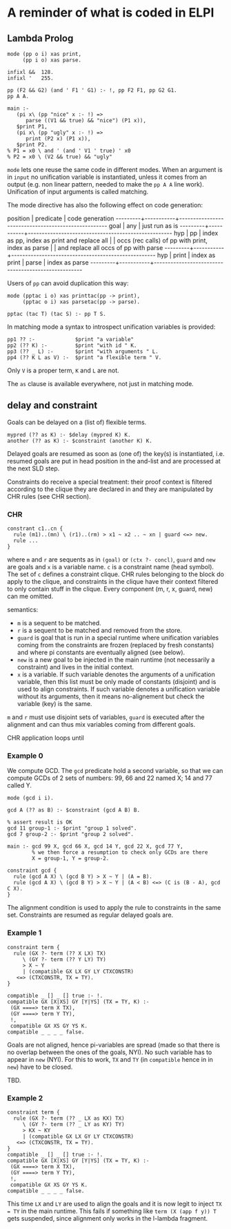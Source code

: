 # A reminder of what is coded in ELPI

## Lambda Prolog

```
mode (pp o i) xas print,
     (pp i o) xas parse.

infixl &&  128.
infixl '   255.

pp (F2 && G2) (and ' F1 ' G1) :- !, pp F2 F1, pp G2 G1.
pp A A.

main :-
   (pi x\ (pp "nice" x :- !) =>
      parse ((V1 && true) && "nice") (P1 x)),
   $print P1,
   (pi x\ (pp "ugly" x :- !) =>
      print (P2 x) (P1 x)),
   $print P2.
% P1 = x0 \ and ' (and ' V1 ' true) ' x0
% P2 = x0 \ (V2 && true) && "ugly"
```

`mode` lets one reuse the same code in different modes.
When an argument is in `input` no unification variable is
instantiated, unless it comes from an output (e.g. non linear
pattern, needed to make the `pp A A` line work).
Unification of input arguments is  called matching.

The mode directive has also the following effect on code generation:

position | predicate | code generation
---------+-----------+----------------------------------------------------
 goal    | any       | just run as is
---------+-----------+----------------------------------------------------
 hyp     | pp        | index as pp, index as print and replace all
         |           | occs (rec calls) of pp with print, index as parse
         |           | and replace all occs of pp with parse
---------+-----------+----------------------------------------------------
 hyp     | print     | index as print
         | parse     | index as parse
---------+-----------+----------------------------------------------------

Users of `pp` can avoid duplication this way:

```
mode (pptac i o) xas printtac(pp -> print),
     (pptac o i) xas parsetac(pp -> parse).

pptac (tac T) (tac S) :- pp T S.
```

In matching mode a syntax to introspect unification variables
is provided:
```
pp1 ?? :-             $print "a variable"
pp2 (?? K) :-         $print "with id " K.
pp3 (?? _ L) :-       $print "with arguments " L.
pp4 (?? K L as V) :-  $print "a flexible term " V.
```
Only `V` is a proper term, `K` and `L` are not.

The `as` clause is available everywhere, not just in matching mode.

## delay and constraint

Goals can be delayed on a (list of) flexible terms.

```
mypred (?? as K) :- $delay (mypred K) K.
another (?? as K) :- $constraint (another K) K.
```

Delayed goals are resumed as soon as (one of) the key(s) is instantiated,
i.e. resumed goals are put in head position in the and-list and are processed
at the next SLD step.

Constraints do receive a special treatment: their proof context is
filtered according to the clique they are declared in and they are
manipulated by CHR rules (see CHR section).

### CHR

```
constrant c1..cn {
  rule (m1)..(mn) \ (r1)..(rm) > x1 ~ x2 .. ~ xn | guard <=> new.
  rule ...
}
```

where `m` and `r` are sequents as in `(goal)` or `(ctx ?- concl)`,
`guard` and `new` are goals and `x` is a variable name. `c` is a constraint
name (head symbol).  The set of `c` defines a constraint clique.
CHR rules belonging to the block do apply to the clique, and constraints
in the clique have their context filtered to only contain stuff in the clique.
Every component (m, r, x, guard, new) can me omitted.

semantics:
- `m` is a sequent to be matched.
- `r` is a sequent to be matched and removed from the store.
- `guard` is goal that is run in a special runtime where unification variables
  coming from the constraints are frozen (replaced by fresh constants) and
  where pi constants are eventually aligned (see below).
- `new` is a new goal to be injected in the main runtime (not necessarily a
  constraint) and lives in the initial context.
- `x` is a variable.  If such variable denotes the arguments of a unification
  variable, then this list must be only made of constants (disjoint) and is
  used to align constraints.  If such variable denotes a unification variable
  without its arguments, then it means no-alignement but check the variable
  (key) is the same.

`m` and `r` must use disjoint sets of variables, `guard` is executed after
the alignment and can thus mix variables coming from different goals.

CHR application loops until

### Example 0

We compute GCD.  The `gcd` predicate hold a second variable, so that
we can compute GCDs of 2 sets of numbers: 99, 66 and 22 named X;
14 and 77 called Y.

```
mode (gcd i i).

gcd A (?? as B) :- $constraint (gcd A B) B.

% assert result is OK
gcd 11 group-1 :- $print "group 1 solved".
gcd 7 group-2 :- $print "group 2 solved".

main :- gcd 99 X, gcd 66 X, gcd 14 Y, gcd 22 X, gcd 77 Y,
        % we then force a resumption to check only GCDs are there
        X = group-1, Y = group-2.

constraint gcd {
  rule (gcd A X) \ (gcd B Y) > X ~ Y | (A = B).
  rule (gcd A X) \ (gcd B Y) > X ~ Y | (A < B) <=> (C is (B - A), gcd C X).
}

```

The alignment condition is used to apply the rule to constraints in the same
set.  Constraints are resumed as regular delayed goals are.


### Example 1

```
constraint term {
  rule (GX ?- term (?? X LX) TX)
     \ (GY ?- term (?? Y LY) TY)
     > X ~ Y
     | (compatible GX LX GY LY CTXCONSTR)
   <=> (CTXCONSTR, TX = TY).
}

compatible _ [] _ [] true :- !.
compatible GX [X|XS] GY [Y|YS] (TX = TY, K) :-
 (GX ====> term X TX),
 (GY ====> term Y TY),
 !,
 compatible GX XS GY YS K.
compatible _ _ _ _ false.
```

Goals are not aligned, hence pi-variables are spread (made so that there is no
overlap between the ones of the goals, NYI).  No such variable has to appear in
`new` (NYI).  For this to work, `TX` and `TY` (in `compatible` hence in in
`new`) have to be closed.

TBD.

### Example 2

```
constraint term {
  rule (GX ?- term (?? _ LX as KX) TX)
     \ (GY ?- term (?? _ LY as KY) TY)
     > KX ~ KY
     | (compatible GX LX GY LY CTXCONSTR)
   <=> (CTXCONSTR, TX = TY).
}
compatible _ [] _ [] true :- !.
compatible GX [X|XS] GY [Y|YS] (TX = TY, K) :-
 (GX ====> term X TX),
 (GY ====> term Y TY),
 !,
 compatible GX XS GY YS K.
compatible _ _ _ _ false.
```

This time `LX` and `LY` are used to align the goals and it is now legit
to inject `TX = TY` in the main runtime.  This fails if something like
`term (X (app f y)) T` gets suspended, since alignment only works
in the l-lambda fragment.

